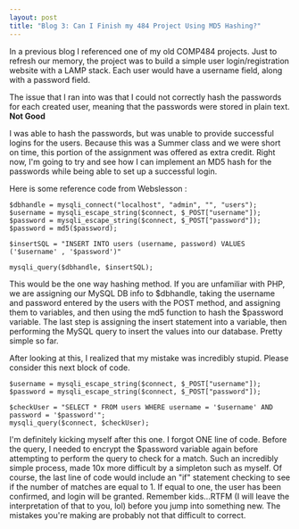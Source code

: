 ```yaml
---
layout: post
title: "Blog 3: Can I Finish my 484 Project Using MD5 Hashing?"
---
```


In a previous blog I referenced one of my old COMP484 projects. Just to refresh our memory, the project was to build a simple user login/registration website with a LAMP stack. Each user would have a username field, along with a password field.

The issue that I ran into was that I could not correctly hash the passwords for each created user, meaning that the passwords were stored in plain text. **Not Good**

I was able to hash the passwords, but was unable to provide successful logins for the users. Because this was a Summer class and we were short on time, this portion of the assignment was offered as extra credit. Right now, I'm going to try and see how I can implement an MD5 hash for the passwords while being able to set up a successful login.

Here is some reference code from Webslesson :

    $dbhandle = mysqli_connect("localhost", "admin", "", "users");
    $username = mysqli_escape_string($connect, $_POST["username"]);
    $password = mysqli_escape_string($connect, $_POST["password"]);
    $password = md5($password);

    $insertSQL = "INSERT INTO users (username, password) VALUES ('$username' , '$password')"

    mysqli_query($dbhandle, $insertSQL);

This would be the one way hashing method. If you are unfamiliar with PHP, we are assigning our MySQL DB info to $dbhandle, taking the username and password entered by the users with the POST method, and assigning them to variables, and then using the md5 function to hash the $password variable. The last step is assigning the insert statement into a variable, then performing the MySQL query to insert the values into our database. Pretty simple so far.

After looking at this, I realized that my mistake was incredibly stupid. Please consider this next block of code.

    $username = mysqli_escape_string($connect, $_POST["username"]);
    $password = mysqli_escape_string($connect, $_POST["password"]);

    $checkUser = "SELECT * FROM users WHERE username = '$username' AND password = '$password'";
    mysqli_query($connect, $checkUser);

I'm definitely kicking myself after this one. I forgot ONE line of code. Before the query, I needed to encrypt the $password variable again before attempting to perform the query to check for a match. Such an incredibly simple process, made 10x more difficult by a simpleton such as myself. Of course, the last line of code would include an "if" statement checking to see if the number of matches are equal to 1. If equal to one, the user has been confirmed, and login will be granted. Remember kids...RTFM (I will leave the interpretation of that to you, lol) before you jump into something new. The mistakes you're making are probably not that difficult to correct.
